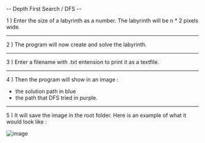 -- Depth First Search / DFS --

1 ) Enter the size of a labyrinth as a number. The labyrinth will be n * 2 pixels wide.

---

2 ) The program will now create and solve the labyrinth. 

---

3 ) Enter a filename with .txt entension to print it as a textfile.

---

4 ) Then the program will show in an image :
- the solution path in blue
- the path that DFS tried in purple.

---

5 ) It will save the image in the root folder. Here is an example of what it would look like :

![image](https://user-images.githubusercontent.com/91526400/193556347-562b814a-cdae-4d31-8e4a-e55e73939ab0.png)

